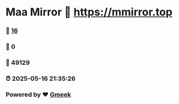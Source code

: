 # Maa Mirror :link: https://mmirror.top 
### :page_facing_up: [16](https://mmirror.top/tag.html) 
### :speech_balloon: 0 
### :hibiscus: 49129 
### :alarm_clock: 2025-05-16 21:35:26 
### Powered by :heart: [Gmeek](https://github.com/Meekdai/Gmeek)
